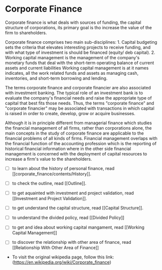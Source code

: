 # Corporate Finance

Corporate finance is what deals with sources of funding, the capital structure of corporations, its primary goal is tho increase the value of the firm to shareholders.

Corporate finance comprises two main sub-disciplines:
    1. Capital budgeting sets the criteria that elevates interesting projects to receive funding, and with what type of investment is should be financed (equity/ deb capital). 
    2. Working capital management is the management of the company's monetary funds that deal with the short-term operating balance of current assets and current liabilities Working capital management is at it names indicates, all the work related funds and assets as managing cash, inventories, and short-term borrowing and lending.

The terms corporate finance and corporate financier are also associated with investment banking. The typical role of an investment bank is to evaluate the company's financial needs and raise the appropriate type of capital that best fits those needs. Thus, the terms "corporate finance" and "corporate financier" may be associated with transactions in which capital is raised in order to create, develop, grow or acquire businesses. 

Although it is in principle different from managerial finance which studies the financial management of all firms, rather than corporations alone, the main concepts in the study of corporate finance are applicable to the financial problems of all kinds of firms. Financial management overlaps with the financial function of the accounting profession which is the reporting of historical financial information where in the other side financial management is concerned with the deployment of capital resources to increase a firm's value to the shareholders.


- [ ] to learn about the history of personal finance, read [[corporate_finance/contents/History]].
- [ ] to check the outline, read [[Outline]].
- [ ] to get aquainted with investment and project validation, read [[Investment and Project Validation]].
- [ ] to get understand the capital structure, read [[Capital Structure]].
- [ ] to understand the divided policy, read [[Divided Policy]]
- [ ] to get and idea about working capital mangament, read [[Working Capital Management]]
- [ ] to discover the relationship with other area of finance, read [[Relationship With Other Area of Finance]]


- To visit the original wikipedia page, follow this link: (https://en.wikipedia.org/wiki/Corporate_finance)


